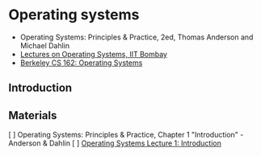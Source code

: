 # Operating systems

- Operating Systems: Principles & Practice, 2ed, Thomas Anderson and Michael Dahlin
- [Lectures on Operating Systems, IIT Bombay](https://www.cse.iitb.ac.in/~mythili/os/)
- [Berkeley CS 162: Operating Systems](https://www.youtube.com/playlist?list=PLRdybCcWDFzCag9A0h1m9QYaujD0xefgM)

## Introduction


## Materials

[ ] Operating Systems: Principles & Practice, Chapter 1 "Introduction" - Anderson & Dahlin
[ ] [Operating Systems Lecture 1: Introduction](https://www.youtube.com/watch?v=aCJ3YgoolHQ)